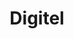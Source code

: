 ---
title: "Digitel"
url: /ciudad-guayana-san-felix/digitel-carrera-5-marino/
shop: teléfono móvil
---